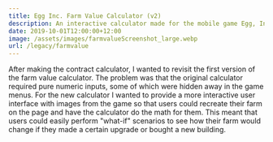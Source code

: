 ```yaml
---
title: Egg Inc. Farm Value Calculator (v2)
description: An interactive calculator made for the mobile game Egg, Inc.
date: 2019-10-01T12:00:00+12:00
image: /assets/images/farmvalueScreenshot_large.webp
url: /legacy/farmvalue
---
```

After making the contract calculator, I wanted to revisit the first version of the farm value calculator. The problem was that the original calculator required pure numeric inputs, some of which were hidden away in the game menus. For the new calculator I wanted to provide a more interactive user interface with images from the game so that users could recreate their farm on the page and have the calculator do the math for them. This meant that users could easily perform "what-if" scenarios to see how their farm would change if they made a certain upgrade or bought a new building.